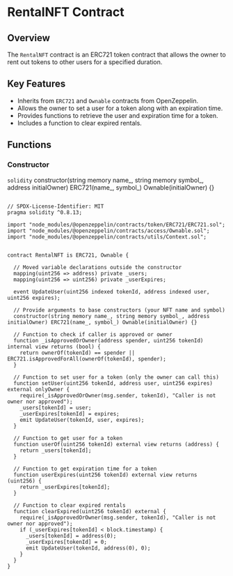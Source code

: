# RentalNFT Contract

## Overview
The `RentalNFT` contract is an ERC721 token contract that allows the owner to rent out tokens to other users for a specified duration.

## Key Features
- Inherits from `ERC721` and `Ownable` contracts from OpenZeppelin.
- Allows the owner to set a user for a token along with an expiration time.
- Provides functions to retrieve the user and expiration time for a token.
- Includes a function to clear expired rentals.

## Functions

### Constructor
```solidity```
constructor(string memory name_, string memory symbol_, address initialOwner) ERC721(name_, symbol_) Ownable(initialOwner) {}


```

// SPDX-License-Identifier: MIT
pragma solidity ^0.8.13;

import "node_modules/@openzeppelin/contracts/token/ERC721/ERC721.sol";
import "node_modules/@openzeppelin/contracts/access/Ownable.sol";
import "node_modules/@openzeppelin/contracts/utils/Context.sol";


contract RentalNFT is ERC721, Ownable {

  // Moved variable declarations outside the constructor
  mapping(uint256 => address) private _users;
  mapping(uint256 => uint256) private _userExpires;

  event UpdateUser(uint256 indexed tokenId, address indexed user, uint256 expires);

  // Provide arguments to base constructors (your NFT name and symbol)
  constructor(string memory name_, string memory symbol_, address initialOwner) ERC721(name_, symbol_) Ownable(initialOwner) {}

  // Function to check if caller is approved or owner
  function _isApprovedOrOwner(address spender, uint256 tokenId) internal view returns (bool) {
    return ownerOf(tokenId) == spender || ERC721.isApprovedForAll(ownerOf(tokenId), spender);
  }

  // Function to set user for a token (only the owner can call this)
  function setUser(uint256 tokenId, address user, uint256 expires) external onlyOwner {
    require(_isApprovedOrOwner(msg.sender, tokenId), "Caller is not owner nor approved");
    _users[tokenId] = user;
    _userExpires[tokenId] = expires;
    emit UpdateUser(tokenId, user, expires);
  }

  // Function to get user for a token
  function userOf(uint256 tokenId) external view returns (address) {
    return _users[tokenId];
  }

  // Function to get expiration time for a token
  function userExpires(uint256 tokenId) external view returns (uint256) {
    return _userExpires[tokenId];
  }

  // Function to clear expired rentals
  function clearExpired(uint256 tokenId) external {
    require(_isApprovedOrOwner(msg.sender, tokenId), "Caller is not owner nor approved");
    if (_userExpires[tokenId] < block.timestamp) {
      _users[tokenId] = address(0);
      _userExpires[tokenId] = 0;
      emit UpdateUser(tokenId, address(0), 0);
    }
  }
}

```
